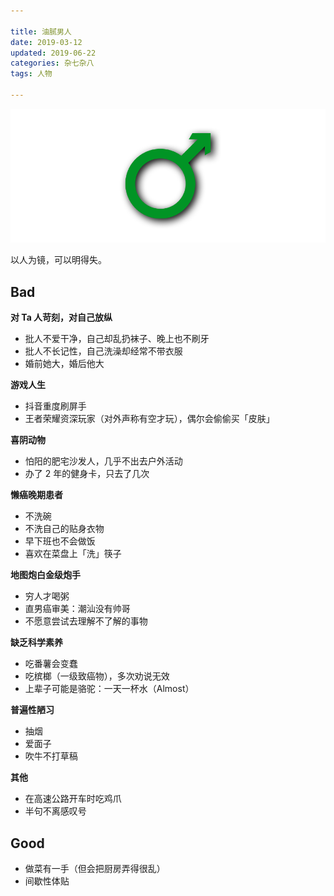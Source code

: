 ```yaml
---

title: 油腻男人  
date: 2019-03-12  
updated: 2019-06-22
categories: 杂七杂八  
tags: 人物  

---
```


![male](zwp/male.png)

以人为镜，可以明得失。

<!-- more -->


## Bad

**对 Ta 人苛刻，对自己放纵**
- 批人不爱干净，自己却乱扔袜子、晚上也不刷牙
- 批人不长记性，自己洗澡却经常不带衣服
- 婚前她大，婚后他大


**游戏人生**
- 抖音重度刷屏手
- 王者荣耀资深玩家（对外声称有空才玩），偶尔会偷偷买「皮肤」


**喜阴动物**
- 怕阳的肥宅沙发人，几乎不出去户外活动
- 办了 2 年的健身卡，只去了几次


**懒癌晚期患者**
- 不洗碗
- 不洗自己的贴身衣物
- 早下班也不会做饭
- 喜欢在菜盘上「洗」筷子


**地图炮白金级炮手**
- 穷人才喝粥
- 直男癌审美：潮汕没有帅哥
- 不愿意尝试去理解不了解的事物


**缺乏科学素养**
- 吃番薯会变蠢
- 吃槟榔（一级致癌物），多次劝说无效
- 上辈子可能是骆驼：一天一杯水（Almost）


**普遍性陋习**
- 抽烟
- 爱面子
- 吹牛不打草稿


**其他**
- 在高速公路开车时吃鸡爪
- 半句不离感叹号


## Good

- 做菜有一手（但会把厨房弄得很乱）
- 间歇性体贴